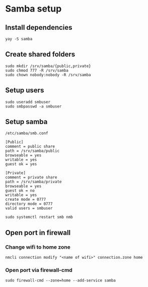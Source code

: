 # Samba setup

## Install dependencies

`yay -S samba`

## Create shared folders

```
sudo mkdir /srv/samba/{public,private}
sudo chmod 777 -R /srv/samba
sudo chown nobody:nobody -R /srv/samba
```

## Setup users

```
sudo useradd smbuser
sudo smbpasswd -a smbuser
```

## Setup samba

`/etc/samba/smb.conf`

```
[Public]
comment = public share
path = /srv/samba/public
browseable = yes
writable = yes
guest ok = yes

[Private]
comment = private share
path = /srv/samba/private
browseable = yes
guest ok = no
writable = yes
create mode = 0777
directory mode = 0777
valid users = smbuser
```

`sudo systemctl restart smb nmb`

## Open port in firewall

### Change wifi to home zone

`nmcli connection modify "<name of wifi>" connection.zone home`

### Open port via firewall-cmd

`sudo firewall-cmd --zone=home --add-service samba`